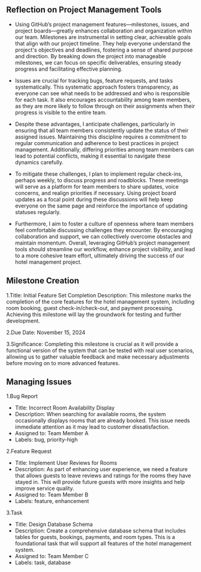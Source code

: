 ## Reflection on Project Management Tools
- Using GitHub’s project management features—milestones, issues, and project boards—greatly enhances collaboration and organization within our team. Milestones are instrumental in setting clear, achievable goals that align with our project timeline. They help everyone understand the project's objectives and deadlines, fostering a sense of shared purpose and direction. By breaking down the project into manageable milestones, we can focus on specific deliverables, ensuring steady progress and facilitating effective planning.

- Issues are crucial for tracking bugs, feature requests, and tasks systematically. This systematic approach fosters transparency, as everyone can see what needs to be addressed and who is responsible for each task. It also encourages accountability among team members, as they are more likely to follow through on their assignments when their progress is visible to the entire team.

- Despite these advantages, I anticipate challenges, particularly in ensuring that all team members consistently update the status of their assigned issues. Maintaining this discipline requires a commitment to regular communication and adherence to best practices in project management. Additionally, differing priorities among team members can lead to potential conflicts, making it essential to navigate these dynamics carefully.

- To mitigate these challenges, I plan to implement regular check-ins, perhaps weekly, to discuss progress and roadblocks. These meetings will serve as a platform for team members to share updates, voice concerns, and realign priorities if necessary. Using project board updates as a focal point during these discussions will help keep everyone on the same page and reinforce the importance of updating statuses regularly.

- Furthermore, I aim to foster a culture of openness where team members feel comfortable discussing challenges they encounter. By encouraging collaboration and support, we can collectively overcome obstacles and maintain momentum. Overall, leveraging GitHub’s project management tools should streamline our workflow, enhance project visibility, and lead to a more cohesive team effort, ultimately driving the success of our hotel management project.

## Milestone Creation
1.Title: Initial Feature Set Completion
Description: This milestone marks the completion of the core features for the hotel management system, including room booking, guest check-in/check-out, and payment processing. Achieving this milestone will lay the groundwork for testing and further development.

2.Due Date: November 15, 2024

3.Significance: Completing this milestone is crucial as it will provide a functional version of the system that can be tested with real user scenarios, allowing us to gather valuable feedback and make necessary adjustments before moving on to more advanced features.


## Managing Issues
1.Bug Report
- Title: Incorrect Room Availability Display
- Description: When searching for available rooms, the system occasionally displays rooms that are already booked. This issue needs immediate attention as it may lead to customer dissatisfaction.
- Assigned to: Team Member A
- Labels: bug, priority-high

2.Feature Request
- Title: Implement User Reviews for Rooms
- Description: As part of enhancing user experience, we need a feature that allows guests to leave reviews and ratings for the rooms they have stayed in. This will provide future guests with more insights and help improve service quality.
- Assigned to: Team Member B
- Labels: feature, enhancement

3.Task
- Title: Design Database Schema
- Description: Create a comprehensive database schema that includes tables for guests, bookings, payments, and room types. This is a foundational task that will support all features of the hotel management system.
- Assigned to: Team Member C
- Labels: task, database

